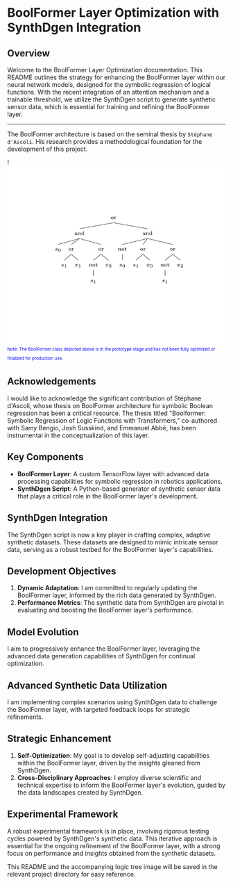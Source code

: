 # BoolFormer Layer Optimization with SynthDgen Integration

## Overview
Welcome to the BoolFormer Layer Optimization documentation. This README outlines the strategy for enhancing the BoolFormer layer within our neural network models, designed for the symbolic regression of logical functions. With the recent integration of an attention mechanism and a trainable threshold, we utilize the SynthDgen script to generate synthetic sensor data, which is essential for training and refining the BoolFormer layer.
_______________________________________
The BoolFormer architecture is based on the seminal thesis by `Stéphane d'Ascoli`. His research provides a methodological foundation for the development of this project.

!![BoolFormer Logic Tree](BoolFormer_Optimization.png)
<sub><sup><span style="color:blue">Note: The BoolFormer class depicted above is in the prototype stage and has not been fully optimized or finalized for production use.</span></sup></sub>

## Acknowledgements
I would like to acknowledge the significant contribution of Stéphane d'Ascoli, whose thesis on BoolFormer architecture for symbolic Boolean regression has been a critical resource. The thesis titled "Boolformer: Symbolic Regression of Logic Functions with Transformers," co-authored with Samy Bengio, Josh Susskind, and Emmanuel Abbé, has been instrumental in the conceptualization of this layer.

## Key Components
- **BoolFormer Layer**: A custom TensorFlow layer with advanced data processing capabilities for symbolic regression in robotics applications.
- **SynthDgen Script**: A Python-based generator of synthetic sensor data that plays a critical role in the BoolFormer layer's development.

## SynthDgen Integration
The SynthDgen script is now a key player in crafting complex, adaptive synthetic datasets. These datasets are designed to mimic intricate sensor data, serving as a robust testbed for the BoolFormer layer's capabilities.

## Development Objectives
1. **Dynamic Adaptation**: I am committed to regularly updating the BoolFormer layer, informed by the rich data generated by SynthDgen.
2. **Performance Metrics**: The synthetic data from SynthDgen are pivotal in evaluating and boosting the BoolFormer layer's performance.

## Model Evolution
I aim to progressively enhance the BoolFormer layer, leveraging the advanced data generation capabilities of SynthDgen for continual optimization.

## Advanced Synthetic Data Utilization
I am implementing complex scenarios using SynthDgen data to challenge the BoolFormer layer, with targeted feedback loops for strategic refinements.

## Strategic Enhancement
1. **Self-Optimization**: My goal is to develop self-adjusting capabilities within the BoolFormer layer, driven by the insights gleaned from SynthDgen.
2. **Cross-Disciplinary Approaches**: I employ diverse scientific and technical expertise to inform the BoolFormer layer's evolution, guided by the data landscapes created by SynthDgen.

## Experimental Framework
A robust experimental framework is in place, involving rigorous testing cycles powered by SynthDgen's synthetic data. This iterative approach is essential for the ongoing refinement of the BoolFormer layer, with a strong focus on performance and insights obtained from the synthetic datasets.

This README and the accompanying logic tree image will be saved in the relevant project directory for easy reference.
